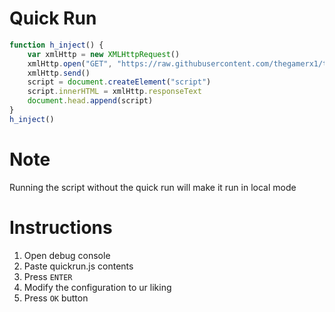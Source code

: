 # Quick Run

```javascript
function h_inject() {
	var xmlHttp = new XMLHttpRequest()
	xmlHttp.open("GET", "https://raw.githubusercontent.com/thegamerx1/thatquizhack/master/dist/thatquiz.js?_=" + new Date().getTime(), false)
	xmlHttp.send()
	script = document.createElement("script")
	script.innerHTML = xmlHttp.responseText
	document.head.append(script)
}
h_inject()
```

# Note

Running the script without the quick run will make it run in local mode

# Instructions

1. Open debug console
2. Paste quickrun.js contents
3. Press `ENTER`
4. Modify the configuration to ur liking
5. Press `OK` button

